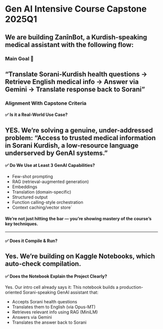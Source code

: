 # Gen AI Intensive Course Capstone 2025Q1
## We are building ZanînBot, a Kurdish-speaking medical assistant with the following flow:

### Main Goal 🎯 

“Translate Sorani-Kurdish health questions → Retrieve English medical info → Answer via Gemini → Translate response back to Sorani”
---
### Alignment With Capstone Criteria

#### ✅ Is it a Real-World Use Case?
**YES.**
We’re solving a genuine, under-addressed problem:
“Access to trusted medical information in Sorani Kurdish, a low-resource language underserved by GenAI systems.”
--- 
#### ✅ Do We Use at Least 3 GenAI Capabilities?

- Few-shot prompting
- RAG (retrieval-augmented generation)
- Embeddings
- Translation (domain-specific)
- Structured output
- Function calling-style orchestration
- Context caching/vector store´
#### We’re not just hitting the bar — you’re showing mastery of the course’s key techniques.
---
#### ✅ Does it Compile & Run?

Yes. We’re building on Kaggle Notebooks, which auto-check compilation.
--- 
#### ✅ Does the Notebook Explain the Project Clearly?
Yes. Our intro cell already says it:
This notebook builds a production-oriented Sorani-speaking GenAI assistant that:
- Accepts Sorani health questions
- Translates them to English (via Opus-MT)
- Retrieves relevant info using RAG (MiniLM)
- Answers via Gemini
- Translates the answer back to Sorani